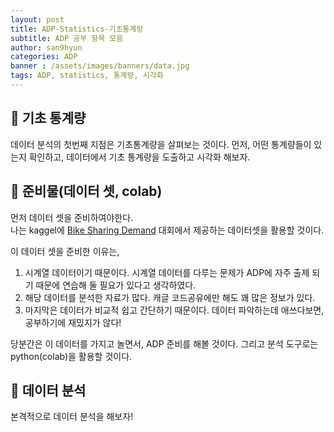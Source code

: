 ```yaml
---
layout: post
title: ADP-Statistics-기초통계량
subtitle: ADP 공부 항목 모음
author: san9hyun
categories: ADP
banner : /assets/images/banners/data.jpg
tags: ADP, statistics, 통계량, 시각화
---
```


## 🔑 기초 통계량

데이터 분석의 첫번째 지점은 기초통계량을 살펴보는 것이다.
먼저, 어떤 통계량들이 있는지 확인하고, 데이터에서 기초 통계량을 도출하고 시각화 해보자.

## 🔧 준비물(데이터 셋, colab)
먼저 데이터 셋을 준비하여야한다.<br>
나는 kaggel에 [Bike Sharing Demand](https://www.kaggle.com/c/bike-sharing-demand/overview) 대회에서 제공하는 데이터셋을 활용할 것이다.<br>

이 데이터 셋을 준비한 이유는,<br>
1. 시계열 데이터이기 때문이다. 시계열 데이터를 다루는 문제가 ADP에 자주 출제 되기 때문에 연습해 둘 필요가 있다고 생각하였다.
2. 해당 데이터를 분석한 자료가 많다. 캐글 코드공유에만 해도 꽤 많은 정보가 있다.  
3. 마지막은 데이터가 비교적 쉽고 간단하기 때문이다. 데이터 파악하는데 애쓰다보면, 공부하기에 재밌지가 않다!

당분간은 이 데이터를 가지고 놀면서, ADP 준비를 해볼 것이다.
그리고 분석 도구로는 python(colab)을 활용할 것이다.


## 🐌 데이터 분석

본격적으로 데이터 분석을 해보자!
